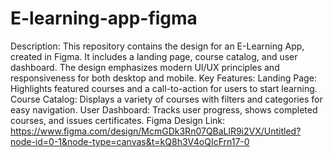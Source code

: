 # E-learning-app-figma
Description: This repository contains the design for an E-Learning App, created in Figma. It includes a landing page, course catalog, and user dashboard. The design emphasizes modern UI/UX principles and responsiveness for both desktop and mobile.
Key Features:
Landing Page: Highlights featured courses and a call-to-action for users to start learning.
Course Catalog: Displays a variety of courses with filters and categories for easy navigation.
User Dashboard: Tracks user progress, shows completed courses, and issues certificates.
Figma Design Link:
https://www.figma.com/design/McmGDk3Rn07QBaLlR9i2VX/Untitled?node-id=0-1&node-type=canvas&t=kQ8h3V4oQIcFrn17-0
